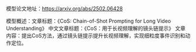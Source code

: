 模型论文地址：https://arxiv.org/abs/2502.06428

模型概述：文章标题：《CoS: Chain-of-Shot Prompting for Long Video Understanding》
中文文章标题：《CoS：用于长视频理解的镜头链提示》
文章内容：提出CoS方法，通过镜头链提示提升长视频理解，实现细粒度事件识别和动作定位。
